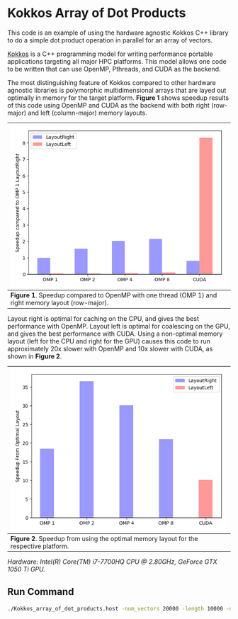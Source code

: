 # Kokkos Array of Dot Products

This code is an example of using the hardware agnostic Kokkos C++ library to do a simple dot product operation in parallel for an array of vectors.

[Kokkos](https://github.com/kokkos/kokkos) is a C++ programming model for writing performance portable applications targeting all major HPC platforms.  This model allows one code to be written that can use OpenMP, Pthreads, and CUDA as the backend.

The most distinguishing feature of Kokkos compared to other hardware agnostic libraries is polymorphic multidimensional arrays that are layed out optimally in memory for the target platform.  **Figure 1** shows speedup results of this code using OpenMP and CUDA as the backend with both right (row-major) and left (column-major) memory layouts.

|![](images/speedup.png)|
|-----------------------|
|**Figure 1**. Speedup compared to OpenMP with one thread (OMP 1) and right memory layout (row-major).|

Layout right is optimal for caching on the CPU, and gives the best performance with OpenMP.  Layout left is optimal for coalescing on the GPU, and gives the best performance with CUDA.  Using a non-optimal memory layout (left for the CPU and right for the GPU) causes this code to run approximately 20x slower with OpenMP and 10x slower with CUDA, as shown in **Figure 2**.

|![](images/optimal_speedup.png)|
|-----------------------|
|**Figure 2**. Speedup from using the optimal memory layout for the respective platform.|

*Hardware: Intel(R) Core(TM) i7-7700HQ CPU @ 2.80GHz, GeForce GTX 1050 Ti GPU.*

## Run Command
```sh
./Kokkos_array_of_dot_products.host -num_vectors 20000 -length 10000 -nrepeat 200
```


